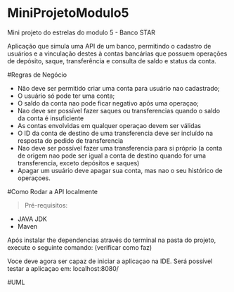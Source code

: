 # MiniProjetoModulo5
Mini projeto do estrelas do modulo 5 - Banco STAR

Aplicação que simula uma API de um banco, permitindo o cadastro de usuários e a vinculação destes à contas bancárias que possuem operações de depósito, saque, transferência e consulta de saldo e status da conta.


#Regras de Negócio

- Não deve ser permitido criar uma conta para usuário nao cadastrado;
- O usuário só pode ter uma conta;
- O saldo da conta nao pode ficar negativo após uma operaçao;
- Nao deve ser possível fazer saques ou transferencias quando o saldo  da conta é insuficiente
- As contas envolvidas em qualquer operaçao devem ser válidas
- O ID da conta de destino de uma transferencia deve ser incluído na resposta do pedido de transferencia
- Nao deve ser possível fazer uma transferencia para si próprio (a conta de origem nao pode ser igual a conta de destino quando for uma transferencia, exceto depósitos e saques)
- Apagar um usuário deve apagar sua conta, mas nao o seu histórico de operaçoes.

#Como Rodar a API localmente

> Pré-requisitos:

- JAVA JDK
- Maven

Após instalar the dependencias através do terminal na pasta do projeto, execute o seguinte comando:
(verificar como faz)

Voce deve agora ser capaz de iniciar a aplicaçao na IDE. Será possível testar a aplicaçao em: localhost:8080/


#UML


